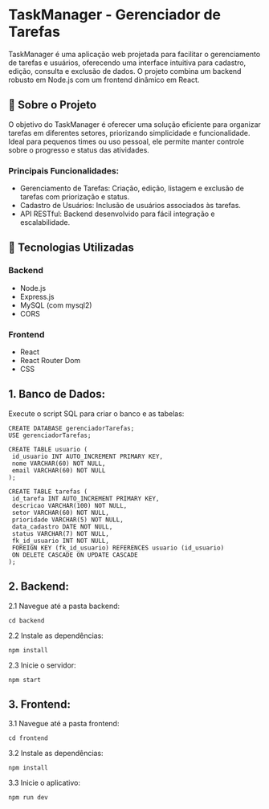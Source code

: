 # TaskManager - Gerenciador de Tarefas

TaskManager é uma aplicação web projetada para facilitar o gerenciamento de tarefas e usuários, oferecendo uma interface intuitiva para cadastro, edição, consulta e exclusão de dados. O projeto combina um backend robusto em Node.js com um frontend dinâmico em React.

## 🚀 Sobre o Projeto

O objetivo do TaskManager é oferecer uma solução eficiente para organizar tarefas em diferentes setores, priorizando simplicidade e funcionalidade. Ideal para pequenos times ou uso pessoal, ele permite manter controle sobre o progresso e status das atividades.

### Principais Funcionalidades:

- Gerenciamento de Tarefas: Criação, edição, listagem e exclusão de tarefas com priorização e status.
- Cadastro de Usuários: Inclusão de usuários associados às tarefas.
- API RESTful: Backend desenvolvido para fácil integração e escalabilidade.

## 📌 Tecnologias Utilizadas

###  Backend

- Node.js
- Express.js
- MySQL (com mysql2)
- CORS
  
### Frontend
- React
- React Router Dom
- CSS

## 1. Banco de Dados:
Execute o script SQL para criar o banco e as tabelas:

    CREATE DATABASE gerenciadorTarefas;  
    USE gerenciadorTarefas;  

    CREATE TABLE usuario (  
     id_usuario INT AUTO_INCREMENT PRIMARY KEY,  
     nome VARCHAR(60) NOT NULL,  
     email VARCHAR(60) NOT NULL  
    );  

    CREATE TABLE tarefas (  
     id_tarefa INT AUTO_INCREMENT PRIMARY KEY,  
     descricao VARCHAR(100) NOT NULL,  
     setor VARCHAR(60) NOT NULL,  
     prioridade VARCHAR(5) NOT NULL,  
     data_cadastro DATE NOT NULL,  
     status VARCHAR(7) NOT NULL,  
     fk_id_usuario INT NOT NULL,  
     FOREIGN KEY (fk_id_usuario) REFERENCES usuario (id_usuario)  
     ON DELETE CASCADE ON UPDATE CASCADE  
    );

## 2. Backend:
2.1 Navegue até a pasta backend:

    cd backend  

2.2 Instale as dependências:

    npm install  

2.3 Inicie o servidor:

    npm start

## 3. Frontend:

3.1 Navegue até a pasta frontend:

    cd frontend  

3.2 Instale as dependências:

    npm install  

3.3 Inicie o aplicativo:

    npm run dev






